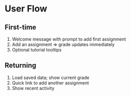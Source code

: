 # User Flow

## First-time
1. Welcome message with prompt to add first assignment
2. Add an assignment ⇒ grade updates immediately
3. Optional tutorial tooltips

## Returning
1. Load saved data; show current grade
2. Quick link to add another assignment
3. Show recent activity
